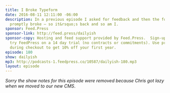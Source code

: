```yaml
---
title: I Broke Typeform
date: 2016-08-11 12:11:00 -06:00
description: In a previous episode I asked for feedback and then the form I was using
  promptly broke — so it&rsquo;s back and so am I.
sponsor: Feed.Press
sponsor-link: http://feed.press/dailyish
sponsor-copy: Hosting and feed support provided by Feed.Press.  Sign-up today and
  try FeedPress on a 14 day trial (no contracts or commitments). Use promo code "dailyish"
  during checkout to get 10% off your first year.
episode: 180
show: dailyish
mp3: http://podcasts-1.feedpress.co/10587/dailyish-180.mp3
layout: episode
---
```


<em>Sorry the show notes for this episode were removed because Chris got lazy when we moved to our new CMS</em>.

